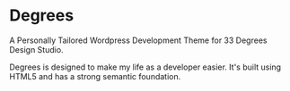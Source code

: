 # Degrees
A Personally Tailored Wordpress Development Theme for 33 Degrees Design Studio.

Degrees is designed to make my life as a developer easier. It's built
using HTML5 and has a strong semantic foundation.
